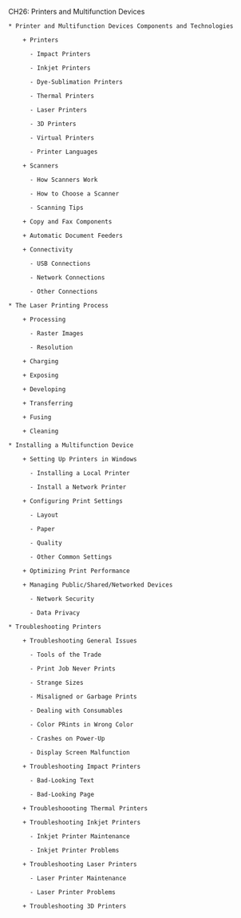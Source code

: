 CH26: Printers and Multifunction Devices

    * Printer and Multifunction Devices Components and Technologies

        + Printers

          - Impact Printers

          - Inkjet Printers

          - Dye-Sublimation Printers

          - Thermal Printers

          - Laser Printers

          - 3D Printers

          - Virtual Printers

          - Printer Languages

        + Scanners

          - How Scanners Work

          - How to Choose a Scanner

          - Scanning Tips

        + Copy and Fax Components

        + Automatic Document Feeders

        + Connectivity

          - USB Connections

          - Network Connections

          - Other Connections

    * The Laser Printing Process

        + Processing

          - Raster Images

          - Resolution

        + Charging

        + Exposing

        + Developing

        + Transferring

        + Fusing

        + Cleaning

    * Installing a Multifunction Device

        + Setting Up Printers in Windows

          - Installing a Local Printer

          - Install a Network Printer

        + Configuring Print Settings

          - Layout

          - Paper

          - Quality

          - Other Common Settings

        + Optimizing Print Performance

        + Managing Public/Shared/Networked Devices

          - Network Security

          - Data Privacy

    * Troubleshooting Printers

        + Troubleshooting General Issues

          - Tools of the Trade

          - Print Job Never Prints

          - Strange Sizes

          - Misaligned or Garbage Prints

          - Dealing with Consumables

          - Color PRints in Wrong Color

          - Crashes on Power-Up

          - Display Screen Malfunction

        + Troubleshooting Impact Printers

          - Bad-Looking Text

          - Bad-Looking Page

        + Troubleshoooting Thermal Printers

        + Troubleshooting Inkjet Printers

          - Inkjet Printer Maintenance

          - Inkjet Printer Problems

        + Troubleshooting Laser Printers

          - Laser Printer Maintenance

          - Laser Printer Problems

        + Troubleshooting 3D Printers
        